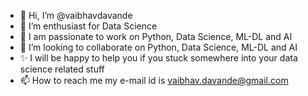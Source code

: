 - 👋 Hi, I’m @vaibhavdavande
- 👀 I’m enthusiast for Data Science
- 🌱 I am passionate to work on Python, Data Science, ML-DL and AI
- 💞️ I’m looking to collaborate on Python, Data Science, ML-DL and AI
- ✨ I will be happy to help you if you stuck somewhere into your data science related stuff
- 📫 How to reach me my e-mail id is vaibhav.davande@gmail.com

<!---
vaibhavdavande/vaibhavdavande is a ✨ special ✨ repository because its `README.md` (this file) appears on your GitHub profile.
You can click the Preview link to take a look at your changes.
--->
